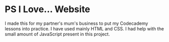 # PS I Love... Website

I made this for my partner's mum's business to put my Codecademy lessons into practice.
I have used mainly HTML and CSS.
I had help with the small amount of JavaScript present in this project.

